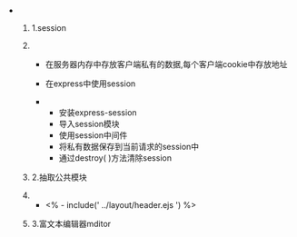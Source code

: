 - 1. 1.session

  2. - 在服务器内存中存放客户端私有的数据,每个客户端cookie中存放地址

     - 在express中使用session

     - - 安装express-session
       - 导入session模块
       - 使用session中间件
       - 将私有数据保存到当前请求的session中
       - 通过destroy( )方法清除session

  3. 2.抽取公共模块

  4. - <% -  include(' ../layout/header.ejs ')       %>

  5. 3.富文本编辑器mditor